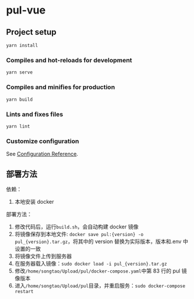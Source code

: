 # pul-vue

## Project setup

```
yarn install
```

### Compiles and hot-reloads for development

```
yarn serve
```

### Compiles and minifies for production

```
yarn build
```

### Lints and fixes files

```
yarn lint
```

### Customize configuration

See [Configuration Reference](https://cli.vuejs.org/config/).

## 部署方法

依赖：

1. 本地安装 docker

部署方法：

1. 修改代码后，运行`build.sh`，会自动构建 docker 镜像
2. 将镜像保存到本地文件: `docker save pul:{version} -o pul_{version}.tar.gz`，将其中的 version 替换为实际版本，版本和.env 中设置的一致
3. 将镜像文件上传到服务器
4. 在服务器载入镜像：`sudo docker load -i pul_{version}.tar.gz`
5. 修改`/home/songtao/Upload/pul/docker-compose.yaml`中第 83 行的 pul 镜像版本
6. 进入`/home/songtao/Upload/pul`目录，并重启服务：`sudo docker-compose restart`
